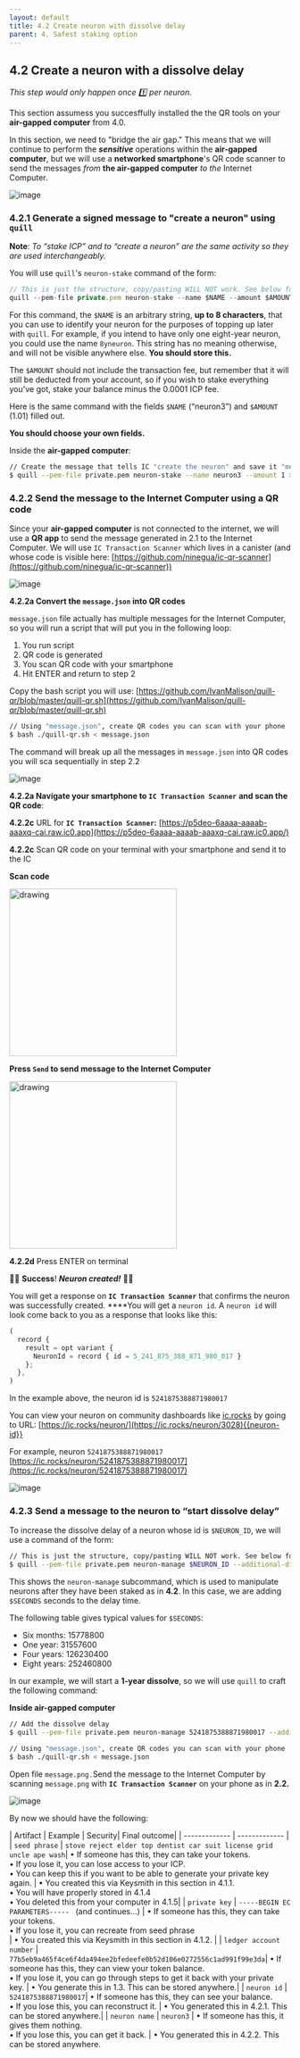 ```yaml
---
layout: default
title: 4.2 Create neuron with dissolve delay
parent: 4. Safest staking option
---
```


## 4.2 Create a **neuron** with a **dissolve delay**

*This step would only happen once 1️⃣ per neuron.*

This section assumess you succesffully installed the the QR tools on your **air-gapped computer** from 4.0.

In this section, we need to "bridge the air gap." This means that we will continue to perform the ***sensitive*** operations within the **air-gapped computer**, but we will use a **networked smartphone**'s QR code scanner to send the messages *from* **the air-gapped computer** *to the* Internet Computer.

![image](../assets/images/qr-code-scan.png)


### 4.2.1 Generate a signed message to "create a neuron" using `quill`

**Note**: *To “stake ICP” and to “create a neuron” are the same activity so they are used interchangeably.*

You will use `quill`'s  `neuron-stake` command of the form:

```jsx
// This is just the structure, copy/pasting WILL NOT work. See below for working command
quill --pem-file private.pem neuron-stake --name $NAME --amount $AMOUNT
```

For this command, the `$NAME` is an arbitrary string, **up to 8 characters**, that you can use to identify your neuron for the purposes of topping up later with `quill`. For example, if you intend to have only one eight-year neuron, you could use the name `8yneuron`. This string has no meaning otherwise, and will not be visible anywhere else. **You should store this.**

The `$AMOUNT` should not include the transaction fee, but remember that it will still be deducted from your account, so if you wish to stake everything you've got, stake your balance minus the 0.0001 ICP fee.

Here is the same command with the fields `$NAME` (“neuron3”) and `$AMOUNT` (1.01) filled out. 

**You should choose your own fields.**

Inside the **air-gapped computer**:

```bash
// Create the message that tells IC "create the neuron" and save it "message.json"
$ quill --pem-file private.pem neuron-stake --name neuron3 --amount 1 > message.json
```

### 4.2.2 Send the message to the Internet Computer using a QR code

Since your **air-gapped computer** is not connected to the internet, we will use a **QR app** to send the message generated in 2.1 to the Internet Computer. We will use `IC Transaction Scanner` which lives in a canister (and whose code is visible here: [https://github.com/ninegua/ic-qr-scanner](https://github.com/ninegua/ic-qr-scanner))

![image](../assets/images/qr-code-scan.png)


**4.2.2a Convert the `message.json` into QR codes**

`message.json` file actually has multiple messages for the Internet Computer, so you will run a script that will put you in the following loop:

1. You run script
2. QR code is generated
3. You scan QR code with your smartphone
4. Hit ENTER and return to step 2

Copy the bash script you will use: [https://github.com/IvanMalison/quill-qr/blob/master/quill-qr.sh](https://github.com/IvanMalison/quill-qr/blob/master/quill-qr.sh)

```bash
// Using "message.json", create QR codes you can scan with your phone
$ bash ./quill-qr.sh < message.json
```

The command will break up all the messages in `message.json` into QR codes you will sca sequentially in step 2.2

![image](../assets/images/qr-code.png)


**4.2.2a Navigate your smartphone to `IC Transaction Scanner`** **and scan the QR code**: 

**4.2.2c** URL for **`IC Transaction Scanner`:** [https://p5deo-6aaaa-aaaab-aaaxq-cai.raw.ic0.app](https://p5deo-6aaaa-aaaab-aaaxq-cai.raw.ic0.app/)

**4.2.2c** Scan QR code on your terminal with your smartphone and send it to the IC

**Scan code**

<!-- ![image](../assets/images/ic-transaction-scan.png) -->
<img src="../assets/images/ic-transaction-scan.png" alt="drawing" width="300"/>

**Press `Send` to send message to the Internet Computer**

<!-- ![image](../assets/images/ic-transaction-scan-send.png) -->
<img src="../assets/images/ic-transaction-scan-send.png" alt="drawing" width="300"/>


**4.2.2d** Press ENTER on terminal

🎉🎉 **Success**! ***Neuron created!*** 🎉🎉

You will get a response on  **`IC Transaction Scanner`** that confirms the neuron was successfully created. ****You will get a `neuron id`. A `neuron id` will look come back to you as a response that looks like this:

```jsx
(
  record {
    result = opt variant {
      NeuronId = record { id = 5_241_875_388_871_980_017 }
    };
  },
)
```

In the example above, the neuron id is `5241875388871980017`

You can view your neuron on community dashboards like [ic.rocks](http://ic.rocks) by going to URL: [https://ic.rocks/neuron/](https://ic.rocks/neuron/3028){{neuron-id}}

For example, neuron `5241875388871980017` [https://ic.rocks/neuron/5241875388871980017](https://ic.rocks/neuron/5241875388871980017)

![image](../assets/images/ic-rocks-neuron.png)


### 4.2.3 Send a message to the neuron to “start dissolve delay”

To increase the dissolve delay of a neuron whose id is `$NEURON_ID`, we will use a command of the form:

```bash
// This is just the structure, copy/pasting WILL NOT work. See below for working command
$ quill --pem-file private.pem neuron-manage $NEURON_ID --additional-dissolve-delay-seconds $SECONDS
```

This shows the `neuron-manage` subcommand, which is used to manipulate neurons after they have been staked as in **4.2**. In this case, we are adding `$SECONDS` seconds to the delay time.

The following table gives typical values for `$SECONDS`:

- Six months: 15778800
- One year: 31557600
- Four years: 126230400
- Eight years: 252460800

In our example, we will start a **1-year dissolve**, so we will use `quill` to craft the following command:

**Inside air-gapped computer**

```bash
// Add the dissolve delay
$ quill --pem-file private.pem neuron-manage 5241875388871980017 --additional-dissolve-delay-seconds 31557600 > message.json

// Using "message.json", create QR codes you can scan with your phone
$ bash ./quill-qr.sh < message.json
```

Open file `message.png.`Send the message to the Internet Computer by scanning `message.png` with **`IC Transaction Scanner`** on your phone as in **2.2.**

![image](../assets/images/qr-code-scan.png)


By now we should have the following:

| Artifact | Example | Security| Final outcome|
| ------------- | ------------- |
| `seed phrase` | `stove reject elder top dentist car suit license grid uncle ape wash`| • If someone has this, they can take your tokens. <br /> • If you lose it, you can lose access to your ICP. <br /> • You can keep this if you want to be able to generate your private key again. | • You created this via Keysmith in this section in 4.1.1.  <br />• You will have properly stored in 4.1.4<br />• You deleted this from your computer in 4.1.5|
| `private key` | ```-----BEGIN EC PARAMETERS----- ``` (and continues...) | • If someone has this, they can take your tokens. <br /> • If you lose it, you can recreate from seed phrase <br /> | • You created this via Keysmith in this section in 4.1.2. |
| `ledger account number` | `77b5eb9a465f4ce6f4da494ee2bfedeefe0b52d106e0272556c1ad991f99e3da`| • If someone has this, they can view your token balance. <br /> • If you lose it, you can go through steps to get it back with your private key. | • You generate this in 1.3. This can be stored anywhere.|
| `neuron id` | `5241875388871980017`| • If someone has this, they can see your balance.  <br /> • If you lose this, you can reconstruct it. | • You generated this in 4.2.1. This can be stored anywhere.|
| `neuron name` | `neuron3` | • If someone has this, it gives them nothing.<br /> • If you lose this, you can get it back. | • You generated this in 4.2.2. This can be stored anywhere.
